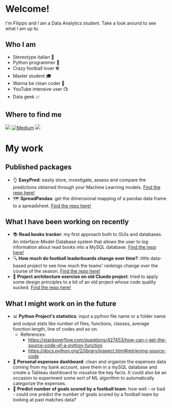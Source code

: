 # Welcome!
I'm Filippo and I am a Data Analytics student. Take a look around to see what I am up to.

## Who I am
- Stereotype italian :pizza:
- Python programmer :snake:
- Crazy football lover :soccer:
- Master student :mortar_board:
- Wanna be clean coder :broom:
- YouTube intensive user :tv:
- Data geek :chart_with_upwards_trend:

## Where to find me
<a target="_blank" href="https://www.linkedin.com/in/filippo-pisello/">
<img src="https://img.shields.io/badge/LinkedIn-0077B5?style=for-the-badge&logo=linkedin&logoColor=white" ></a>
<a target="_blank" href="https://filippo-pisello.medium.com/"><img alt="Medium" src="https://img.shields.io/badge/medium-%2312100E.svg?&style=for-the-badge&logo=medium&logoColor=white" /></a>
<a target="_blank" href="https://www.instagram.com/filippo.pise/">
<img src="https://img.shields.io/badge/Instagram-E4405F?style=for-the-badge&logo=instagram&logoColor=white" ></a>

# My work
## Published packages
- :ok_hand: **EasyPred**: easily store, investigate, assess and compare the predictions obtained through your Machine Learning models. [Find the repo here!](https://github.com/FilippoPisello/EasyPred)
- :world_map: **SpreadPandas**: get the dimensional mapping of a pandas data frame to a spreadsheet. [Find the repo here!](https://github.com/FilippoPisello/SpreadPandas)

## What I have been working on recently
- :books: **Read books tracker**: my first approach both to GUIs and databases. An interface-Model-Database system that allows the user to log information about read books into a MySQL database. [Find the repo here!](https://github.com/FilippoPisello/Books-Read-DB)
- :mag: **How much do football leaderboards change over time?**: little data-based project to see how much the teams' rankings change over the course of the season. [Find the repo here!](https://github.com/FilippoPisello/First-matches-predictive-power)
- :knife: **Project architecture exercise on old Cluedo project**: tried to apply some design principles to a bit of an old project whose code quality sucked. [Find the repo here!](https://github.com/FilippoPisello/Cluedo)
## What I might work on in the future
- :bar_chart: **Python Project's statistics**: input a python file name or a folder name and output stats like number of files, functions, classes, average function length, line of codes and so on.
  - References:
    - https://stackoverflow.com/questions/427453/how-can-i-get-the-source-code-of-a-python-function
    - https://docs.python.org/2/library/inspect.html#retrieving-source-code
- :money_with_wings: **Personal expenses dashboard**: clean and organize the expenses data coming from my bank account, save them in a mySQL database and create a Tableau dashboard to visualize the key facts. It could also be an occasion to experiment some sort of ML algorithm to automatically categorize the expenses.
- :mage: **Predict number of goals scored by a football team**: how well - or bad - could one predict the number of goals scored by a football team by looking at past matches data?
